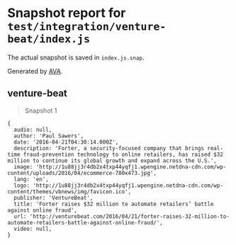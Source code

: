 # Snapshot report for `test/integration/venture-beat/index.js`

The actual snapshot is saved in `index.js.snap`.

Generated by [AVA](https://avajs.dev).

## venture-beat

> Snapshot 1

    {
      audio: null,
      author: 'Paul Sawers',
      date: '2016-04-21T04:30:14.000Z',
      description: 'Forter, a security-focused company that brings real-time fraud-prevention technology to online retailers, has raised $32 million to continue its global growth and expand across the U.S.',
      image: 'http://1u88jj3r4db2x4txp44yqfj1.wpengine.netdna-cdn.com/wp-content/uploads/2016/04/ecommerce-780x473.jpg',
      lang: 'en',
      logo: 'http://1u88jj3r4db2x4txp44yqfj1.wpengine.netdna-cdn.com/wp-content/themes/vbnews/img/favicon.ico',
      publisher: 'VentureBeat',
      title: 'Forter raises $32 million to automate retailers’ battle against online fraud',
      url: 'http://venturebeat.com/2016/04/21/forter-raises-32-million-to-automate-retailers-battle-against-online-fraud/',
      video: null,
    }

